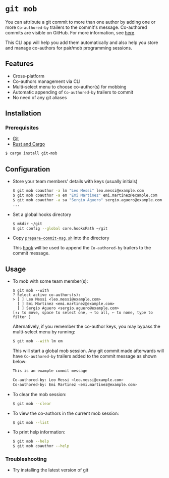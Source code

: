 # `git mob`

You can attribute a git commit to more than one author by adding one or more `Co-authored-by` trailers to the commit's message. Co-authored commits are visible on GitHub. For more information, see [here](https://docs.github.com/en/pull-requests/committing-changes-to-your-project/creating-and-editing-commits/creating-a-commit-with-multiple-authors).

This CLI app will help you add them automatically and also help you store and manage co-authors for pair/mob programming sessions.

## Features

- Cross-platform
- Co-authors management via CLI
- Multi-select menu to choose co-author(s) for mobbing
- Automatic appending of `Co-authored-by` trailers to commit
- No need of any git aliases

## Installation

### Prerequisites

- [Git](https://git-scm.com/book/en/v2/Getting-Started-Installing-Git)
- [Rust and Cargo](https://www.rust-lang.org/tools/install)

```sh
$ cargo install git-mob
```

## Configuration

- Store your team members' details with keys (usually initials)

  ```sh
  $ git mob coauthor -a lm "Leo Messi" leo.messi@example.com
  $ git mob coauthor -a em "Emi Martinez" emi.martinez@example.com
  $ git mob coauthor -a sa "Sergio Aguero" sergio.aguero@example.com
  ...
  ```

- Set a global hooks directory

  ```sh
  $ mkdir ~/git
  $ git config --global core.hooksPath ~/git
  ```

- Copy [`prepare-commit-msg.sh`](./prepare-commit-msg) into the directory

  This [hook](https://git-scm.com/docs/githooks#_prepare_commit_msg) will be used to append the `Co-authored-by` trailers to the commit message.

## Usage

- To mob with some team member(s):

  ```
  $ git mob --with
  ? Select active co-authors(s):
  > [ ] Leo Messi <leo.messi@example.com>
    [ ] Emi Martinez <emi.martinez@example.com>
    [ ] Sergio Aguero <sergio.aguero@example.com>
  [↑↓ to move, space to select one, → to all, ← to none, type to filter ]
  ```

  Alternatively, if you remember the co-author keys, you may bypass the multi-select menu by running:

  ```sh
  $ git mob --with lm em
  ```

  This will start a global mob session. Any git commit made afterwards will have `Co-authored-by` trailers added to the commit message as shown below:

  ```sh
  This is an example commit message

  Co-authored-by: Leo Messi <leo.messi@example.com>
  Co-authored-by: Emi Martinez <emi.martinez@example.com>
  ```

- To clear the mob session:

  ```sh
  $ git mob --clear
  ```

- To view the co-authors in the current mob session:

  ```sh
  $ git mob --list
  ```

- To print help information:
  ```sh
  $ git mob --help
  $ git mob coauthor --help
  ```

### Troubleshooting

- Try installing the latest version of git
